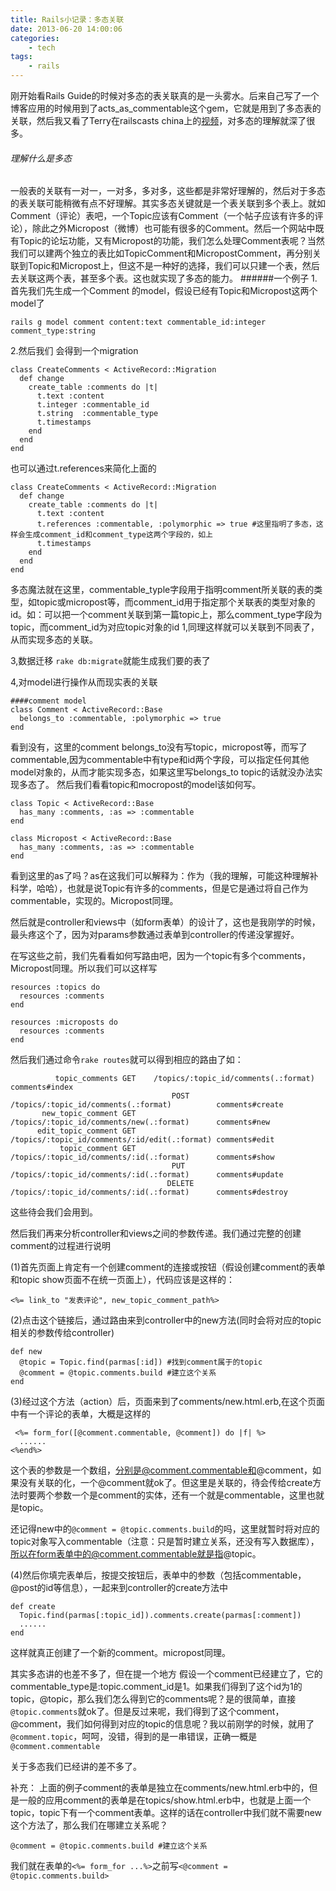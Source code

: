 ```yaml
---
title: Rails小记录：多态关联
date: 2013-06-20 14:00:06
categories:
    - tech
tags:
    - rails
---
```

刚开始看Rails Guide的时候对多态的表关联真的是一头雾水。后来自己写了一个博客应用的时候用到了acts_as_commentable这个gem，它就是用到了多态表的关联，然后我又看了Terry在railscasts china上的[视频](http://railscasts-china.com/episodes/file-uploading-by-carrierwave?autoplay=true)，对多态的理解就深了很多。
###### 理解什么是多态
一般表的关联有一对一，一对多，多对多，这些都是非常好理解的，然后对于多态的表关联可能稍微有点不好理解。其实多态关键就是一个表关联到多个表上。就如Comment（评论）表吧，一个Topic应该有Comment（一个帖子应该有许多的评论），除此之外Micropost（微博）也可能有很多的Comment。然后一个网站中既有Topic的论坛功能，又有Micropost的功能，我们怎么处理Comment表呢？当然我们可以建两个独立的表比如TopicComment和MicropostComment，再分别关联到Topic和Micropost上，但这不是一种好的选择，我们可以只建一个表，然后去关联这两个表，甚至多个表。这也就实现了多态的能力。
######一个例子
1.首先我们先生成一个Comment 的model，假设已经有Topic和Micropost这两个model了
```
rails g model comment content:text commentable_id:integer comment_type:string
```
2.然后我们 会得到一个migration
```
class CreateComments < ActiveRecord::Migration
  def change
    create_table :comments do |t|
      t.text :content
      t.integer :commentable_id
      t.string  :commentable_type
      t.timestamps
    end
  end
end
```
也可以通过t.references来简化上面的
```
class CreateComments < ActiveRecord::Migration
  def change
    create_table :comments do |t|
      t.text :content
      t.references :commentable, :polymorphic => true #这里指明了多态，这样会生成comment_id和comment_type这两个字段的，如上
      t.timestamps
    end
  end
end
```
多态魔法就在这里，commentable_typle字段用于指明comment所关联的表的类型，如topic或micropost等，而comment_id用于指定那个关联表的类型对象的id。如：可以把一个comment关联到第一篇topic上，那么comment_type字段为topic，而comment_id为对应topic对象的id  1,同理这样就可以关联到不同表了，从而实现多态的关联。

3,数据迁移 ```rake db:migrate```就能生成我们要的表了

4,对model进行操作从而现实表的关联
```
####comment model
class Comment < ActiveRecord::Base
  belongs_to :commentable, :polymorphic => true  
end
```
看到没有，这里的comment belongs_to没有写topic，micropost等，而写了commentable,因为commentable中有type和id两个字段，可以指定任何其他model对象的，从而才能实现多态，如果这里写belongs_to topic的话就没办法实现多态了。
然后我们看看topic和mocropost的model该如何写。

```
class Topic < ActiveRecord::Base
  has_many :comments, :as => :commentable
end
```
```
class Micropost < ActiveRecord::Base
  has_many :comments, :as => :commentable
end
```

看到这里的as了吗？as在这我们可以解释为：作为（我的理解，可能这种理解补科学，哈哈），也就是说Topic有许多的comments，但是它是通过将自己作为commentable，实现的。Micropost同理。

然后就是controller和views中（如form表单）的设计了，这也是我刚学的时候，最头疼这个了，因为对params参数通过表单到controller的传递没掌握好。

在写这些之前，我们先看看如何写路由吧，因为一个topic有多个comments，Micropost同理。所以我们可以这样写
```
resources :topics do
  resources :comments
end

resources :microposts do
  resources :comments
end
```

然后我们通过命令```rake routes```就可以得到相应的路由了如：
```
          topic_comments GET    /topics/:topic_id/comments(.:format)          comments#index
                                    POST   /topics/:topic_id/comments(.:format)          comments#create
       new_topic_comment GET    /topics/:topic_id/comments/new(.:format)      comments#new
      edit_topic_comment GET    /topics/:topic_id/comments/:id/edit(.:format) comments#edit
           topic_comment GET    /topics/:topic_id/comments/:id(.:format)      comments#show
                                    PUT    /topics/:topic_id/comments/:id(.:format)      comments#update
                                   DELETE /topics/:topic_id/comments/:id(.:format)      comments#destroy
```

这些待会我们会用到。

然后我们再来分析controller和views之间的参数传递。我们通过完整的创建comment的过程进行说明

(1)首先页面上肯定有一个创建comment的连接或按钮（假设创建comment的表单和topic show页面不在统一页面上），代码应该是这样的：
```
<%= link_to "发表评论", new_topic_comment_path%>
```
(2)点击这个链接后，通过路由来到controller中的new方法(同时会将对应的topic相关的参数传给controller)
```
def new
  @topic = Topic.find(parmas[:id]) #找到comment属于的topic
  @comment = @topic.comments.build #建立这个关系
end
```
(3)经过这个方法（action）后，页面来到了comments/new.html.erb,在这个页面中有一个评论的表单，大概是这样的
```
 <%= form_for([@comment.commentable, @comment]) do |f| %>
  ......
<%end%>
```
这个表的参数是一个数组，分别是@comment.commentable和@comment，如果没有关联的化，一个@comment就ok了。但这里是关联的，待会传给create方法时要两个参数一个是comment的实体，还有一个就是commentable，这里也就是topic。

还记得new中的```@comment = @topic.comments.build```的吗，这里就暂时将对应的topic对象写入commentable（注意：只是暂时建立关系，还没有写入数据库），所以在form表单中的@comment.commentable就是指@topic。

(4)然后你填完表单后，按提交按钮后，表单中的参数（包括commentable，@post的id等信息），一起来到controller的create方法中
```
def create
  Topic.find(parmas[:topic_id]).comments.create(parmas[:comment])
  ......
end

```
这样就真正创建了一个新的comment。micropost同理。

其实多态讲的也差不多了，但在提一个地方
假设一个comment已经建立了，它的commentable_type是:topic.comment_id是1。如果我们得到了这个id为1的topic，@topic，那么我们怎么得到它的comments呢？是的很简单，直接 ```@topic.comments```就ok了。但是反过来呢，我们得到了这个comment，@comment，我们如何得到对应的topic的信息呢？我以前刚学的时候，就用了```@comment.topic```，呵呵，没错，得到的是一串错误，正确一概是```@comment.commentable```

关于多态我们已经讲的差不多了。

补充：
上面的例子comment的表单是独立在comments/new.html.erb中的，但是一般的应用comment的表单是在topics/show.html.erb中，也就是上面一个topic，topic下有一个comment表单。这样的话在controller中我们就不需要new这个方法了，那么我们在哪建立关系呢？
```
@comment = @topic.comments.build #建立这个关系
```
我们就在表单的```<%= form_for ...%>```之前写```<@comment = @topic.comments.build>```

